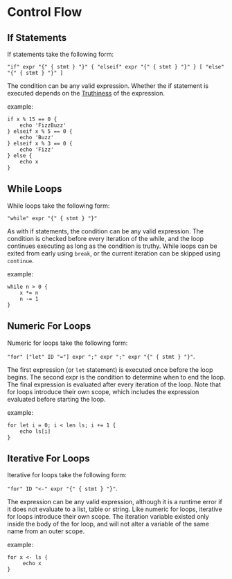 # Control Flow

## If Statements
If statements take the following form: 

`"if" expr "{" { stmt } "}" { "elseif" expr "{" { stmt } "}" } [ "else" "{" { stmt } "}" ]`

The condition can be any valid expression. Whether the if statement is executed depends on the [Truthiness](/docs/control-flow/truthiness) of the expression.

example:
```
if x % 15 == 0 {
    echo 'FizzBuzz'
} elseif x % 5 == 0 {
    echo 'Buzz'
} elseif x % 3 == 0 {
    echo 'Fizz'
} else {
    echo x
}
```

## While Loops
While loops take the following form:

`"while" expr "{" { stmt } "}"`

As with if statements, the condition can be any valid expression. The condition is checked before every iteration of the while, and the loop continues executing as long as the condition is truthy. While loops can be exited from early using `break`, or the current iteration can be skipped using `continue`.

example:
```
while n > 0 {
    x *= n
    n -= 1
}
```

## Numeric For Loops
Numeric for loops take the following form:

`"for" ["let" ID "="] expr ";" expr ";" expr "{" { stmt } "}"`.

The first expression (or `let` statement) is executed once before the loop begins. The second expr is the condition to determine when to end the loop. The final expression is evaluated after every iteration of the loop. Note that for loops introduce their own scope, which includes the expression evaluated before starting the loop.

example:
```
for let i = 0; i < len ls; i += 1 {
    echo ls[i]
}
```

## Iterative For Loops
Iterative for loops take the following form:

`"for" ID "<-" expr "{" { stmt } "}"`.

The expression can be any valid expression, although it is a runtime error if it does not evaluate to a list, table or string. Like numeric for loops, iterative for loops introduce their own scope. The iteration variable existed only inside the body of the for loop, and will not alter a variable of the same name from an outer scope.

example:
```
for x <- ls {
     echo x
}
```
